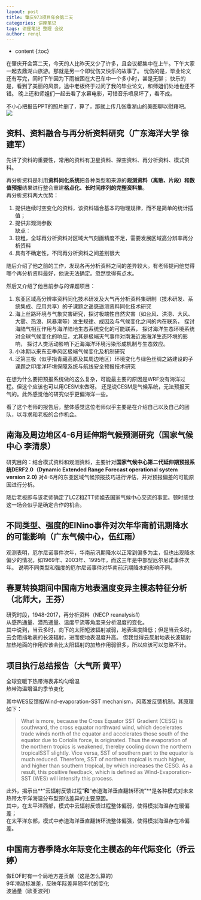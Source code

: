 ```yaml
---
layout: post
title: 肇庆973项目年会第二天
categories: 讲座笔记
tags: 讲座笔记 整理 会议
author: renql
---
```


* content
{:toc}

在肇庆开会第二天，今天的人比昨天又少了许多，且会议都集中在上午。下午大家一起去鼎湖山旅游。那就是另一个即忧伤又快乐的故事了。
忧伤的是，毕业论文还有写完，同时下午因为下雨被困在大巴车中一个多小时，甚是无聊；
快乐的是，看到了美丽的风景，途中老板终于过问了我的毕业论文，和师姐们处地也还不错。
晚上还和师姐们一起去看了水幕电影，可惜音乐喷泉坏了，看不成。

不小心把报告PPT的照片删了，算了，那就上传几张鼎湖山的美图聊以慰藉吧。
![](http://wx1.sinaimg.cn/mw690/006fa9Xlgy1fr5db3kewwj32bc334nph.jpg)




## 资料、资料融合与再分析资料研究（广东海洋大学 徐建军） ##
先讲了资料的重要性，常用的资料有卫星资料、探空资料、再分析资料、模式资料。  

再分析资料是利用**资料同化系统**把各种类型和来源的**观测资料（离散、片段）**和**数值预报**结果进行整合重建**格点化、长时间序列的完整资料集**。    
再分析资料两大优势：   
1. 提供连续时空变化的资料，该资料辐合基本的物理规律，而不是简单的统计插值；    
2. 提供非观测参数     
缺点：   
1. 较粗，全球再分析资料对区域大气刻画精度不足，需要发展区域高分辨率再分析资料   
2. 具有不确定性，不同再分析资料之间差别很大

随后介绍了他之前的工作，发现各再分析资料之间的差异较大。有老师提问他觉得哪个再分析资料最好，他说无法确定。忽然觉得有点水。

然后又介绍了他目前参与的课题项目：   
1. 东亚区域高分辨率资料同化技术研发及大气再分析资料集研制（技术研发、系统集成、应用共享）的子课题之遥感遥测资料同化技术研究    
2. 海上丝路环境与气象灾害研究，探讨极端性自然灾害（如台风、洪涝、大风、大雾、热浪、风暴潮等）发生规律、成因及与气候变化之间的内在联系，
探讨海陆气相互作用与海洋陆地生态系统变化的可能联系，
探讨海洋生态环境系统对全球气候变化的响应，尤其是极端天气事件对南海近海海洋生态环境的影响，
探讨人类活动影响下近海海洋环境污染形成机制与生态效应。   
3. 小冰期以来东亚季风区极端气候变化及机制研究     
4. 泛第三极（似乎指青藏高原及其周边地区）环境变化与绿色丝绸之路建设的子课题之印度洋环境保障系统与航线安全预报技术研究

在想为什么要把预报系统做的这么复杂，可能最主要的原因是WRF没有海洋过程。但这个应该也可以用CESM来做呀。
还是说CESM是气候系统，无法预报天气的。此外感觉他的研究似乎更偏海洋一些。

看了这个老师的报告后，整体感觉这位老师似乎主要是在介绍自己以及自己的团队，以寻求和老板的合作机会。

## 南海及周边地区4-6月延伸期气候预测研究（国家气候中心 李清泉） ##
研究目的：结合模式资料和观测资料，主要针对**国家气候中心第二代延伸期预报系统DERF2.0（Dynamic Extended Range Forecast operational system version 2.0)**
对4-6月的东亚区域气候预报技巧进行评估，并对预报偏差的可能原因进行分析。

随后老板即与该老师确定了LCZ和ZTT师姐去国家气候中心交流的事宜。顿时感觉这一场会似乎是确定合作的机会。

## 不同类型、强度的EINino事件对次年华南前讯期降水的可能影响（广东气候中心，伍红雨） ##
观测表明，厄尔尼诺事件次年，华南前汛期降水以正常到偏多为主，但也出现降水偏少的情况，如1969年、2003年、1995年，而这三年是中部型厄尔尼诺事件次年。
说明不同类型和强度的厄尔尼诺事件对华南前汛期降水的影响不同。    

## 春夏转换期间中国南方地表温度变异主模态特征分析（北师大，王芬） ##
研究时段，1948-2017，再分析资料（NECP reanalysis1）    
从感热通量、潜热通量、温度平流等角度来分析温度的变化。     
其中说到，当云多时，向下的太阳短波辐射减弱，地表温度降低；但是当云多时，云会阻挡地表的长波辐射，进而使地表温度升高。
但我觉得云反射地表长波辐射加热地面的作用应该会比太阳辐射的加热作用弱很多，所以应该可以忽略不计。

## 项目执行总结报告（大气所 黄平） ##
全球变暖下热带海表非均匀增温   
热带海温增温的季节变化    
   
其中WES反馈指Wind-evaporation-SST mechanism，风蒸发反馈机制。其原理如下：     
> What is more, because the Cross Equator SST Gradient (CESG) is southward, the cross equator northward wind, 
which decelerates trade winds north of the equator and accelerates those south of the equator due to Coriolis force, is originated. 
Thus the evaporation of the northern tropics is weakened, thereby cooling down the northern tropicalSST slightly. 
Vice versa, SST of southern part to the equator is much reduced. 
Therefore, SST of northern tropical is much higher, and higher than southern tropical, by which increases the CESG. 
As a result, this positive feedback, which is defined as Wind-Evaporation-SST (WES) will intensify this process.

此外，揭示出**“云辐射反馈过程”**和**“赤道海洋垂直翻转环流”**是各种模式对未来热带太平洋海温分布型预估差异的主要原因。   
其中，在太平洋西部，模式中云辐射反馈过程整体偏弱，使得模拟海温存在暖偏差；     
在太平洋东部，模式中赤道海洋垂直翻转环流整体偏强，使得模拟海温存在冷偏差。  

## 中国南方春季降水年际变化主模态的年代际变化（乔云婷） ##
做EOF时有一个局地方差贡献（这是怎么算的）    
9年滑动标准差，反映年际差异随年代的变化    
波通量（欧亚波列）
